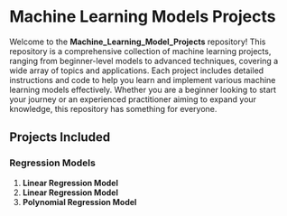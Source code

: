 
# Machine Learning Models Projects

Welcome to the **Machine_Learning_Model_Projects** repository! This repository is a comprehensive collection of machine learning projects, ranging from beginner-level models to advanced techniques, covering a wide array of topics and applications. Each project includes detailed instructions and code to help you learn and implement various machine learning models effectively. Whether you are a beginner looking to start your journey or an experienced practitioner aiming to expand your knowledge, this repository has something for everyone.

## Projects Included

### Regression Models
1. **Linear Regression Model** </br>
2. **Linear Regression Model** </br>
3. **Polynomial Regression Model** </br>
<!--
3. **Build Piecewise and Spline Regression Models in Python**
4. **Hands-On Approach to Causal Inference in Machine Learning**
5. **Hands-On Approach to Regression Discontinuity Design Python**
6. **Machine Learning Project for Retail Price Optimization**
7. **Insurance Pricing Forecast Using XGBoost Regressor**
8. **Ensemble Machine Learning Project - All State Insurance Claims Severity Prediction**
9. **Build Regression (Linear, Ridge, Lasso) Models in NumPy Python**
10. **Build Real Estate Price Prediction Model with NLP and FastAPI**
11. **BigMart Sales Prediction ML Project in Python**

### Classification Models
1. **Build a Logistic Regression Model in Python from Scratch**
2. **Build a Customer Churn Prediction Model using Decision Trees**
3. **Build a Churn Prediction Model using Ensemble Learning**
4. **Classification Projects on Machine Learning for Beginners**
5. **Credit Card Default Prediction using Machine Learning Techniques**
6. **Build Customer Propensity to Purchase Model in Python**
7. **Build a Multi-Touch Attribution Machine Learning Model in Python**
8. **Customer Churn Prediction Analysis using Ensemble Techniques**
9. **Loan Eligibility Prediction in Python using H2O.ai**

### Clustering and Anomaly Detection
1. **Topic Modelling using K-means Clustering to Group Customer Reviews**
2. **Isolation Forest Model and LOF for Anomaly Detection in Python**
3. **PyCaret Project to Build and Deploy an ML App using Streamlit**
4. **Customer Market Basket Analysis using Apriori and Fpgrowth Algorithms**
5. **Locality Sensitive Hashing Python Code for Look-Alike Modelling**

### Recommendation Systems
1. **Build a Hybrid Recommender System in Python using LightFM**
2. **Build a Graph-Based Recommendation System in Python**
3. **Build a Collaborative Filtering Recommender System**

### Natural Language Processing (NLP)
1. **NLP Project for Beginners on Text Processing and Classification**
2. **Build a Multi-Class Text Classification Model using Naive Bayes**
3. **Skip-Gram Model Python Implementation for Word Embeddings**
4. **Build Multi-Class Text Classification Models with RNN and LSTM**
5. **Build a Text Classification Model with Attention Mechanism NLP**
6. **NLP Project for Multi-Class Text Classification using BERT Model**
7. **Create Your First Chatbot with RASA NLU Model and Python**
8. **Build an AI Chatbot from Scratch using Keras Sequential Model**
9. **Natural Language Processing Chatbot Application using NLTK for Text Classification**
10. **NLP Project to Build a Resume Parser in Python using Spacy**
11. **NLP Project on LDA Topic Modelling Python using RACE Dataset**
12. **Word2Vec and FastText Word Embedding with Gensim in Python**
13. **Abstractive Text Summarization using Transformers-BART Model**

### Time Series Analysis
1. **Build an Autoregressive and Moving Average Time Series Model**
2. **Time Series Forecasting Project - Building ARIMA Model in Python**
3. **Time Series Project to Build a Multiple Linear Regression Model**
4. **Build Time Series Models for Gaussian Processes in Python**
5. **Build ARCH and GARCH Models in Time Series using Python**
6. **Avocado Machine Learning Project Python for Price Prediction**
7. **Deep Learning Project for Time Series Forecasting in Python**
8. **Time Series Analysis with Facebook Prophet Python and Cesium**

### Deep Learning
1. **Learn to Build a Neural Network from Scratch using NumPy**
2. **Deep Learning Project for Beginners with Source Code**
3. **Build Deep Autoencoders Model for Anomaly Detection in Python**
4. **Build CNN Image Classification Models for Real-Time Prediction**
5. **Build a Review Classification Model using Gated Recurrent Unit**
6. **Learn to Build a Siamese Neural Network for Image Similarity**
7. **End-to-End Speech Emotion Recognition Project using ANN**
8. **Time Series Forecasting with LSTM Neural Network Python**
9. **NLP and Deep Learning for Fake News Classification in Python**
10. **Build CNN for Image Colorization using Deep Transfer Learning**
11. **Time Series Python Project using Greykite and Neural Prophet**

### Advanced NLP and Deep Learning
1. **Multi-Class Text Classification with Deep Learning using BERT**
2. **Text Classification with Transformers - RoBERTa and XLNet Model**
3. **BERT Text Classification using DistilBERT and ALBERT Models**
4. **Hands-On Approach to Master PyTorch Tensors with Examples**
5. **Learn How to Build PyTorch Neural Networks from Scratch**
6. **Learn Hyperparameter Tuning for Neural Networks with PyTorch**
7. **Learn How to Build a Linear Regression Model in PyTorch**
8. **Learn How to Build a Logistic Regression Model in PyTorch**
9. **Build a CNN Model with PyTorch for Image Classification**
10. **PyTorch Project to Build a GAN Model on MNIST Dataset**
11. **CycleGAN Implementation for Image-to-Image Translation**

### Computer Vision
1. **OpenCV Project for Beginners to Learn Computer Vision Basics**
2. **OpenCV Project to Master Advanced Computer Vision Concepts**
3. **Build a Similar Images Finder with Python, Keras, and TensorFlow**
4. **Medical Image Segmentation Deep Learning Project**
5. **Image Segmentation using Mask R-CNN with TensorFlow**
6. **TensorFlow Transfer Learning Model for Image Classification**
7. **Detectron2 Object Detection and Segmentation Example Python**
8. **Learn Object Tracking (SOT, MOT) using OpenCV and Python**
9. **Forecasting Business KPIs with TensorFlow and Python**
10. **Build a Face Recognition System in Python using FaceNet**
11. **Deep Learning Project - Real-Time Fruit Detection using YOLOv4**
12. **Build OCR from Scratch Python using YOLO and Tesseract**

### Deployment and MLOps
1. **Deploying Machine Learning Models with Flask for Beginners**
2. **ML Model Deployment on AWS for Customer Churn Prediction**
3. **Azure Text Analytics for Medical Search Engine Deployment**
4. **Loan Eligibility Prediction Project using Machine Learning on GCP**
5. **AWS MLOps Project to Deploy a Classification Model [Banking]**
6. **Azure Deep Learning - Deploy RNN CNN Models for Time Series**
7. **MLOps using Azure DevOps to Deploy a Classification Model**
8. **MLOps Project to Deploy Resume Parser Model on Paperspace**
9. **Build CI/CD Pipeline for Machine Learning Projects using Jenkins**
10. **End-to-End ML Model Monitoring using Airflow and Docker**-->


